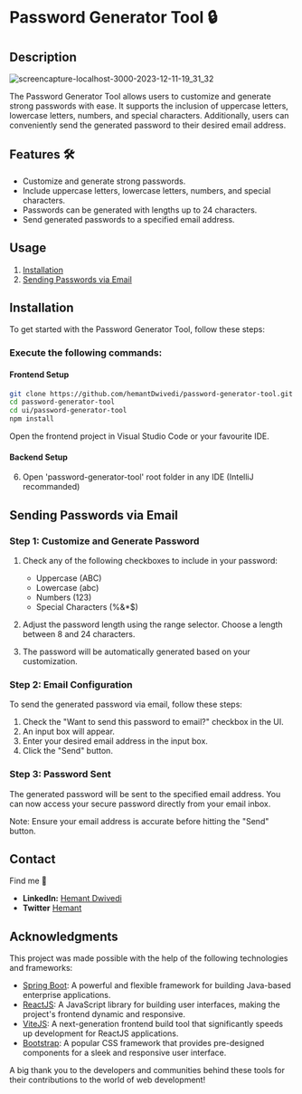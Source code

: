 # Password Generator Tool 🔒

## Description
![screencapture-localhost-3000-2023-12-11-19_31_32](https://github.com/hemantDwivedi/password-generator-tool/assets/96649329/1e667349-e622-4405-b9cc-1fc55334c6a1)


The Password Generator Tool allows users to customize and generate strong passwords with ease. It supports the inclusion of uppercase letters, lowercase letters, numbers, and special characters. Additionally, users can conveniently send the generated password to their desired email address.

## Features  🛠️
- Customize and generate strong passwords.
- Include uppercase letters, lowercase letters, numbers, and special characters.
- Passwords can be generated with lengths up to 24 characters.
- Send generated passwords to a specified email address.

## Usage
1. [Installation](#installation)
3. [Sending Passwords via Email](#sending-passwords-via-email)

## Installation

To get started with the Password Generator Tool, follow these steps:

### Execute the following commands:
#### Frontend Setup
```bash
git clone https://github.com/hemantDwivedi/password-generator-tool.git
cd password-generator-tool
cd ui/password-generator-tool
npm install
```
Open the frontend project in Visual Studio Code or your favourite IDE.

#### Backend Setup
6. Open 'password-generator-tool' root folder in any IDE (IntelliJ recommanded)

## Sending Passwords via Email

### Step 1: Customize and Generate Password

1. Check any of the following checkboxes to include in your password:
   - Uppercase (ABC)
   - Lowercase (abc)
   - Numbers (123)
   - Special Characters (%&*$)

2. Adjust the password length using the range selector. Choose a length between 8 and 24 characters.

3. The password will be automatically generated based on your customization.

### Step 2: Email Configuration

To send the generated password via email, follow these steps:

1. Check the "Want to send this password to email?" checkbox in the UI.
2. An input box will appear.
3. Enter your desired email address in the input box.
4. Click the "Send" button.

### Step 3: Password Sent

The generated password will be sent to the specified email address. You can now access your secure password directly from your email inbox.

Note: Ensure your email address is accurate before hitting the "Send" button.

## Contact

Find me 🔽

- **LinkedIn:** [Hemant Dwivedi](https://www.linkedin.com/in/hemant-dwivedi-developer/)
- **Twitter** [Hemant](https://twitter.com/ordinaryhemant)

## Acknowledgments

This project was made possible with the help of the following technologies and frameworks:

- [Spring Boot](https://spring.io/projects/spring-boot): A powerful and flexible framework for building Java-based enterprise applications.
- [ReactJS](https://reactjs.org/): A JavaScript library for building user interfaces, making the project's frontend dynamic and responsive.
- [ViteJS](https://vitejs.dev/): A next-generation frontend build tool that significantly speeds up development for ReactJS applications.
- [Bootstrap](https://getbootstrap.com/): A popular CSS framework that provides pre-designed components for a sleek and responsive user interface.

A big thank you to the developers and communities behind these tools for their contributions to the world of web development!
